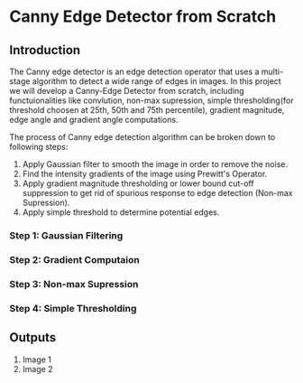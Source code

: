 # Canny Edge Detector from Scratch

## Introduction
The Canny edge detector is an edge detection operator that uses a multi-stage algorithm to detect a wide range of edges in images. In this project we will develop a Canny-Edge Detector from scratch, including functuionalities like convlution, non-max supression, simple thresholding(for threshold choosen at 25th, 50th and 75th percentile), gradient magnitude, edge angle and gradient angle computations. 

The process of Canny edge detection algorithm can be broken down to following steps:

1. Apply Gaussian filter to smooth the image in order to remove the noise.
2. Find the intensity gradients of the image using Prewitt's Operator.
3. Apply gradient magnitude thresholding or lower bound cut-off suppression to get rid of spurious response to edge detection (Non-max Supression).
4. Apply simple threshold to determine potential edges.

### Step 1: Gaussian Filtering
### Step 2: Gradient Computaion
### Step 3: Non-max Supression
### Step 4: Simple Thresholding

## Outputs

1. Image 1
2. Image 2



